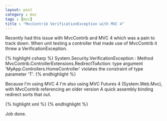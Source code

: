 ```yaml
---
layout: post
category : mvc
tags : [mvc]
title : "MvcContrib VerificationException with MVC 4"
---
```


Recently had this issue with MvcContrib and MVC 4 which was a pain to track down. When unit testing a controller that made use of MvcContrib it threw a VerificationException.

{% highlight csharp %}
System.Security.VerificationException : Method MvcContrib.ControllerExtensions.RedirectToAction: type argument 'MyApp.Controllers.HomeController' violates the constraint of type parameter 'T'.
{% endhighlight %}

Because I'm using MVC 4 I'm also using MVC Futures 4 (System.Web.Mvc), with MvcContrib referencing an older version A quick assembly binding redirect sorts that out.

{% highlight xml %}
<runtime>
	<assemblyBinding xmlns="urn:schemas-microsoft-com:asm.v1">
		<dependentAssembly>
			<assemblyIdentity name="System.Web.Mvc" publicKeyToken="31bf3856ad364e35" />
			<bindingRedirect oldVersion="1.0.0.0-3.0.0.0" newVersion="4.0.0.0" />
		</dependentAssembly>
	</assemblyBinding>
</runtime>
{% endhighlight %}

Job done.